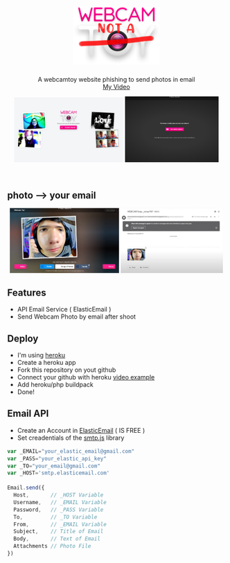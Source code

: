 


<h1 align="center">
<br>
  <img src="/docs/logo.png" alt="Webcam Not a Toy" width="200">
</h1>

<p align="center">A webcamtoy website phishing to send photos in email<br><a href="https://www.youtube.com/watch?v=DtzEjKYbVBI">My Video</a></p>

<p align="center">
  <img src="/docs/page-1.png" width=50% title="Login">
  <img src="/docs/page-4.png" width=43% title="Login">
</p>
<br>

## photo --> your email

<p align="center">
  <img src="/docs/page-2.png" width=50% title="Login">
  <img src="/docs/page-3.png" width=47% title="Login">
</p>

## Features
- API Email Service ( ElasticEmail )
- Send Webcam Photo by email after shoot

## Deploy
- I'm using [heroku](https://heroku.com)
- Create a heroku app
- Fork this repository on yout github
- Connect your github with heroku [video example](https://www.youtube.com/watch?v=3tK9qIdoJ6I)
- Add heroku/php buildpack
- Done!

## Email API
- Create an Account in [ElasticEmail](https://elasticemail.com/) ( IS FREE )
- Set creadentials of the [smtp.js](https://smtpjs.com/) library  
```js
var _EMAIL="your_elastic_email@gmail.com"
var _PASS="your_elastic_api_key"
var _TO="your_email@gmail.com"
var _HOST='smtp.elasticemail.com'

Email.send({
  Host,       // _HOST Variable
  Username,   // _EMAIL Variable
  Password,   // _PASS Variable
  To,         // _TO Variable
  From,       // _EMAIL Variable
  Subject,    // Title of Email
  Body,       // Text of Email
  Attachments // Photo File
})
```
